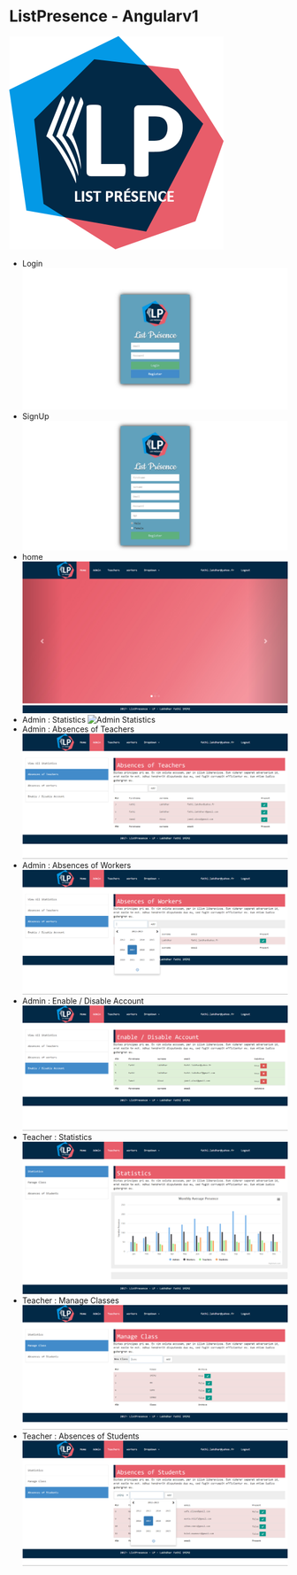 # ListPresence - Angularv1

![logo listPresence](https://github.com/FathiLakhdhar/ListPresence-Angularv1/blob/master/LP/frontend/assets/img/logoLP.png)

* Login
![login page](https://github.com/FathiLakhdhar/ListPresence-Angularv1/blob/master/capture/login.png)
* SignUp
![signup page](https://github.com/FathiLakhdhar/ListPresence-Angularv1/blob/master/capture/signup.png)
* home
![home page](https://github.com/FathiLakhdhar/ListPresence-Angularv1/blob/master/capture/homepage.png)
* Admin : Statistics 
![Admin Statistics](https://github.com/FathiLakhdhar/ListPresence-Angularv1/blob/master/capture/admin_statistics.png)
* Admin : Absences of Teachers 
![Admin Absences of Teachers](https://github.com/FathiLakhdhar/ListPresence-Angularv1/blob/master/capture/absencesteachers.png)
* Admin : Absences of Workers
![Admin Absences of Workers](https://github.com/FathiLakhdhar/ListPresence-Angularv1/blob/master/capture/absencesWorkers.png)
* Admin : Enable / Disable Account
![Admin Enable / Disable Account](https://github.com/FathiLakhdhar/ListPresence-Angularv1/blob/master/capture/accounts.png)
* Teacher : Statistics
![Teacher : Statistics](https://github.com/FathiLakhdhar/ListPresence-Angularv1/blob/master/capture/teacherStatistics.png)
* Teacher : Manage Classes
![Teacher : Manage Class](https://github.com/FathiLakhdhar/ListPresence-Angularv1/blob/master/capture/manageClass.png)
* Teacher : Absences of Students
![Teacher : Absences of Students](https://github.com/FathiLakhdhar/ListPresence-Angularv1/blob/master/capture/absencesStudents.png)